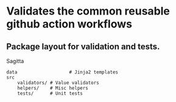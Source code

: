 # Validates the common reusable github action workflows


## Package layout for validation and tests.
Sagitta

```
data                   # Jinja2 templates
src
    validators/ # Value validators
    helpers/    # Misc helpers
    tests/      # Unit tests
```
